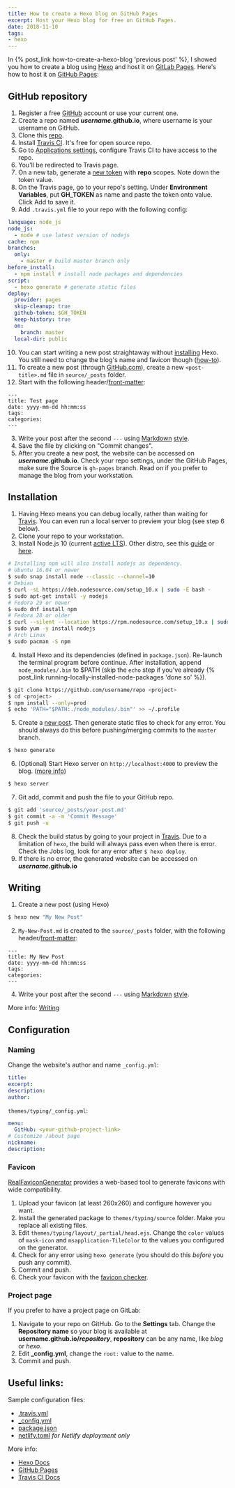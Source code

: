 ```yaml
---
title: How to create a Hexo blog on GitHub Pages
excerpt: Host your Hexo blog for free on GitHub Pages.
date: 2018-11-10
tags:
- hexo
---
```


In {% post_link how-to-create-a-hexo-blog 'previous post' %}, I showed you how to create a blog using [Hexo](https://hexo.io) and host it on [GitLab Pages](https://about.gitlab.com/features/pages/). Here's how to host it on [GitHub Pages](https://pages.github.com/):

## GitHub repository
1. Register a free [GitHub](https://github.com/join) account or use your current one.
2. Create a repo named <b>*username*.github.io</b>, where username is your username on GitHub.
3. Clone this [repo](https://gitlab.com/curben/blog).
4. Install [Travis CI](https://github.com/marketplace/travis-ci). It's free for open source repo.
5. Go to [Applications settings](https://github.com/settings/installations), configure Travis CI to have access to the repo.
6. You'll be redirected to Travis page.
7. On a new tab, generate a [new token](https://github.com/settings/tokens) with **repo** scopes. Note down the token value.
8. On the Travis page, go to your repo's setting. Under **Environment Variables**, put **GH_TOKEN** as name and paste the token onto value. Click Add to save it.
9. Add `.travis.yml` file to your repo with the following config:

```yml
language: node_js
node_js:
  - node # use latest version of nodejs
cache: npm
branches:
  only:
    - master # build master branch only
before_install:
  - npm install # install node packages and dependencies
script:
  - hexo generate # generate static files
deploy:
  provider: pages
  skip-cleanup: true
  github-token: $GH_TOKEN
  keep-history: true
  on:
    branch: master
  local-dir: public
```

10. You can start writing a new post straightaway without [installing](#Installation) Hexo. You still need to change the blog's name and favicon though ([how-to](#naming)).
  1. To create a new post (through [GitHub.com](https://help.github.com/en/articles/creating-new-files)), create a new `<post-title>.md` file in `source/_posts` folder.
  2. Start with the following header/[front-matter](https://hexo.io/docs/front-matter):

  ```
  ---
  title: Test page
  date: yyyy-mm-dd hh:mm:ss
  tags:
  categories:
  ---
  ```

  3. Write your post after the second `---` using [Markdown](https://guides.github.com/features/mastering-markdown/) [style](https://help.github.com/articles/basic-writing-and-formatting-syntax/).
  4. Save the file by clicking on "Commit changes".
11. After you create a new post, the website can be accessed on <b>*username*.github.io</b>. Check your repo settings, under the GitHub Pages, make sure the Source is `gh-pages` branch. Read on if you prefer to manage the blog from your workstation.

## Installation
1. Having Hexo means you can debug locally, rather than waiting for [Travis](https://travis-ci.com/). You can even run a local server to preview your blog (see step 6 below).
2. Clone your repo to your workstation.
3. Install Node.js 10 (current [active LTS](https://github.com/nodejs/Release)). Other distro, see this [guide](https://nodejs.org/en/download/package-manager/) or [here](https://github.com/nodesource/distributions).

```bash
# Installing npm will also install nodejs as dependency.
# Ubuntu 16.04 or newer
$ sudo snap install node --classic --channel=10
# Debian
$ curl -sL https://deb.nodesource.com/setup_10.x | sudo -E bash -
$ sudo apt-get install -y nodejs
# Fedora 29 or newer
$ sudo dnf install npm
# Fedora 28 or older
$ curl --silent --location https://rpm.nodesource.com/setup_10.x | sudo bash -
$ sudo yum -y install nodejs
# Arch Linux
$ sudo pacman -S npm
```

4. Install Hexo and its dependencies (defined in `package.json`). Re-launch the terminal program before continue. After installation, append `node_modules/.bin` to $PATH (skip the `echo` step if you've already {% post_link running-locally-installed-node-packages 'done so' %}).

```bash
$ git clone https://github.com/username/repo <project>
$ cd <project>
$ npm install --only=prod
$ echo 'PATH="$PATH:./node_modules/.bin"' >> ~/.profile
```

5. Create a [new post](#Writing). Then generate static files to check for any error. You should always do this before pushing/merging commits to the `master` branch.

```bash
$ hexo generate
```

6. (Optional) Start Hexo server on `http://localhost:4000` to preview the blog. ([more info](https://hexo.io/docs/server))

```bash
$ hexo server
```

7. Git add, commit and push the file to your GitHub repo.

``` bash
$ git add 'source/_posts/your-post.md'
$ git commit -a -m 'Commit Message'
$ git push -u
```

8. Check the build status by going to your project in [Travis](https://travis-ci.com/). Due to a limitation of `hexo`, the build will always pass even when there is error. Check the Jobs log, look for any error after `$ hexo deploy`. 
9.  If there is no error, the generated website can be accessed on <b>*username*.github.io</b>

## Writing
1. Create a new post (using Hexo)

``` bash
$ hexo new "My New Post"
```

2. `My-New-Post.md` is created to the `source/_posts` folder, with the following header/[front-matter](https://hexo.io/docs/front-matter):

```
---
title: My New Post
date: yyyy-mm-dd hh:mm:ss
tags:
categories:
---
```

4. Write your post after the second `---` using [Markdown](https://guides.github.com/features/mastering-markdown/) [style](https://help.github.com/en/articles/basic-writing-and-formatting-syntax).

More info: [Writing](https://hexo.io/docs/writing.html)

## Configuration
### Naming
Change the website's author and name
`_config.yml`:

```yml
title:
excerpt:
description:
author:
```

`themes/typing/_config.yml`:

```yml
menu:
  GitHub: <your-github-project-link>
# Customize /about page
nickname: 
description: 
```

### Favicon
[RealFaviconGenerator](https://realfavicongenerator.net/) provides a web-based tool to generate favicons with wide compatibility.

1. Upload your favicon (at least 260x260) and configure however you want.
1. Install the generated package to `themes/typing/source` folder. Make you replace all existing files.
1. Edit `themes/typing/layout/_partial/head.ejs`. Change the `color` values of `mask-icon` and `msapplication-TileColor` to the values you configured on the generator.
1. Check for any error using `hexo generate` (you should do this *before* you push any commit).
1. Commit and push.
1. Check your favicon with the [favicon checker](https://realfavicongenerator.net/favicon_checker).

### Project page
If you prefer to have a project page on GitLab:

1. Navigate to your repo on GitHub. Go to the **Settings** tab. Change the **Repository name** so your blog is available at <b>username.github.io/*repository*</b>,  **repository** can be any name, like *blog* or *hexo*.
1. Edit **_config.yml**, change the `root:` value to the name.
1. Commit and push.

## Useful links:
Sample configuration files:

- [.travis.yml](https://github.com/curbengh/hexo-testing/blob/master/.travis.yml)
- [_config.yml](https://gitlab.com/curben/blog/blob/master/_config.yml)
- [package.json](https://gitlab.com/curben/blog/blob/master/package.json)
- [netlify.toml](https://gitlab.com/curben/blog/blob/master/netlify.toml) *for Netlify deployment only*

More info:

- [Hexo Docs](https://hexo.io/docs/)
- [GitHub Pages](https://help.github.com/categories/github-pages-basics/)
- [Travis CI Docs](https://docs.travis-ci.com/user/tutorial/)
